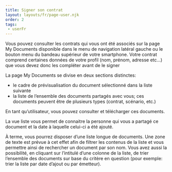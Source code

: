 ```yaml
---
title: Signer son contrat
layout: layouts/fr/page-user.njk
order: 2
tags:
 - userFr
---
```

Vous pouvez consulter les contrats qui vous ont été associés sur la page My Documents disponible dans le menu de navigation latéral gauche ou le bouton menu du bandeau supérieur de votre smartphone. 
Votre contrat comprend certaines données de votre profil (nom, prénom, adresse etc…) que vous devez donc les compléter avant de le signer

La page My Documents se divise en deux sections distinctes:

- le cadre de prévisualisation du document sélectionné dans la liste suivante
- la liste de l’ensemble des documents partagés avec vous; ces documents peuvent être de plusieurs types (contrat, scénario, etc.)

En tant qu’utilisateur, vous pouvez consulter et télécharger ces documents.

La vue liste vous permet de connaitre la personne qui vous a partagé ce document et la date à laquelle celui-ci a été ajouté. 

À terme, vous pourrez disposer d’une liste longue de documents. Une zone de texte est prévue à cet effet afin de filtrer les contenus de la liste et vous permettre ainsi de rechercher un document par son nom. Vous avez aussi la possibilité, en cliquant sur l’intitulé d’une colonne de la liste, de trier l’ensemble des documents sur base du critère en question (pour exemple: trier la liste par date d’ajout ou par émetteur).